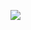 <a href="https://marshy-zephyr-c35.notion.site/Profile-928a4faf864542e692b2177ec2689945?pvs=4" target="_blank"><img src="https://img.shields.io/badge/j-000000?style=plastic&logo=Notion&logoColor=FFFFFF"/></a>
